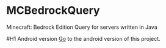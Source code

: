# MCBedrockQuery
 Minecraft: Bedrock Edition Query for servers written in Java

#H1 Android version
[Go](https://github.com/sero583/MCBedrockQuery-Android/) to the android version of this project. 
